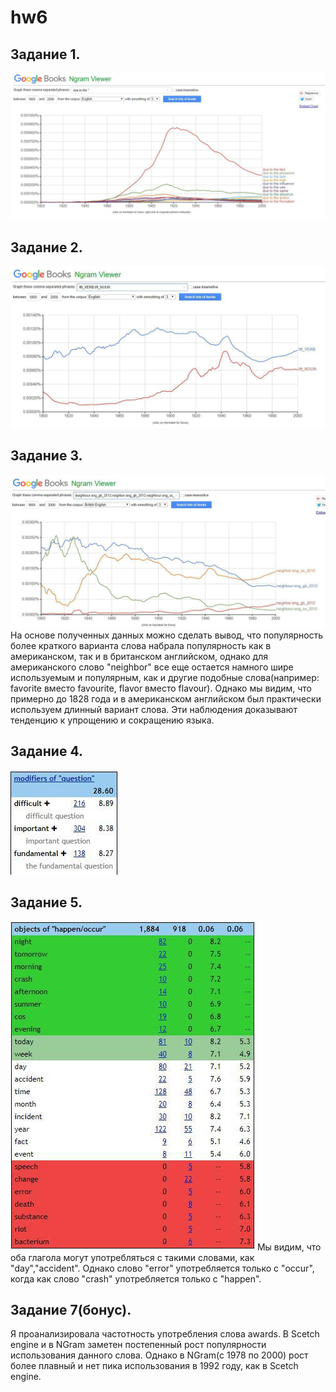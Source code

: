 # hw6
## Задание 1. 
![Alt text](https://github.com/uliagusevaa123/hw6/blob/master/photo_2018-04-08_12-59-28.jpg)  
## Задание 2. 
![Alt text](https://github.com/uliagusevaa123/hw6/blob/master/photo_2018-04-08_13-24-19.jpg)
## Задание 3. 
![Alt text](https://github.com/uliagusevaa123/hw6/blob/master/photo_2018-04-08_13-47-35.jpg) 
На основе полученных данных можно сделать вывод, что популярность более краткого варианта слова набрала популярность как в американском, так и в британском английском, однако для американского слово "neighbor" все еще остается намного шире используемым и популярным, как и другие подобные слова(например: favorite вместо favourite, flavor вместо flavour). Однако мы видим, что примерно до 1828 года и в американском английском был практически используем длинный вариант слова. Эти наблюдения доказывают тенденцию к упрощению и сокращению языка. 
## Задание 4. 
![Alt text](https://github.com/uliagusevaa123/hw6/blob/master/photo_2018-04-08_23-38-26.jpg) 
## Задание 5. 
![Alt text](https://github.com/uliagusevaa123/hw6/blob/master/photo_2018-04-09_00-30-32.jpg) 
Мы видим, что оба глагола могут употребляться с такими словами, как "day","accident". Однако слово "error" употребляется только с "occur", когда как слово "crash" употребляется только с "happen". 
## Задание 7(бонус). 
Я проанализировала частотность употребления слова awards. В Scetch engine и в NGram заметен постепенный рост популярности использования данного слова. Однако в NGram(с 1978 по 2000) рост более плавный и нет пика использования в 1992 году, как в Scetch engine.
